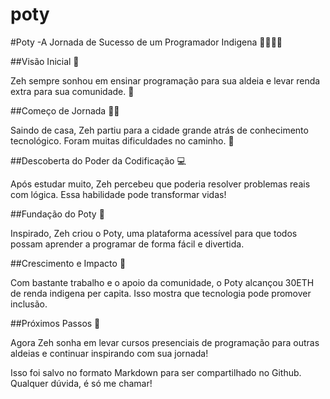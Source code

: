 # poty

#Poty -A Jornada de Sucesso de um Programador Indigena 👨‍👩‍👧‍👦

##Visão Inicial 👀

Zeh sempre sonhou em ensinar programação para sua aldeia e levar renda extra para sua comunidade. 🏹

##Começo de Jornada 🚶‍♂️

Saindo de casa, Zeh partiu para a cidade grande atrás de conhecimento tecnológico. Foram muitas dificuldades no caminho. 🥵

##Descoberta do Poder da Codificação 💻

Após estudar muito, Zeh percebeu que poderia resolver problemas reais com lógica. Essa habilidade pode transformar vidas!

##Fundação do Poty 🤯

Inspirado, Zeh criou o Poty, uma plataforma acessível para que todos possam aprender a programar de forma fácil e divertida.

##Crescimento e Impacto 🌱

Com bastante trabalho e o apoio da comunidade, o Poty alcançou 30ETH de renda indigena per capita. Isso mostra que tecnologia pode promover inclusão.

##Próximos Passos 🚀

Agora Zeh sonha em levar cursos presenciais de programação para outras aldeias e continuar inspirando com sua jornada!

Isso foi salvo no formato Markdown para ser compartilhado no Github. Qualquer dúvida, é só me chamar!

